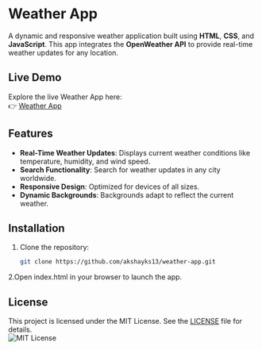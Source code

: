 # Weather App

A dynamic and responsive weather application built using **HTML**, **CSS**, and **JavaScript**. This app integrates the **OpenWeather API** to provide real-time weather updates for any location.

## Live Demo
Explore the live Weather App here:  
👉 [Weather App]([https://akshayks13.github.io/Weather-App/](https://akshayks13.github.io/Weather_APP/))

## Features
- **Real-Time Weather Updates**: Displays current weather conditions like temperature, humidity, and wind speed.
- **Search Functionality**: Search for weather updates in any city worldwide.
- **Responsive Design**: Optimized for devices of all sizes.
- **Dynamic Backgrounds**: Backgrounds adapt to reflect the current weather.

## Installation
1. Clone the repository:
   ```bash
   git clone https://github.com/akshayks13/weather-app.git
2.Open index.html in your browser to launch the app.

## License
   This project is licensed under the MIT License. See the [LICENSE](LICENSE) file for details.  
   ![MIT License](https://img.shields.io/badge/License-MIT-blue.svg)

